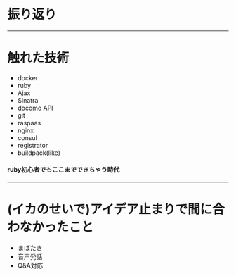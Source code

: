 
# 振り返り

---

# 触れた技術

* docker
* ruby
* Ajax
* Sinatra
* docomo API
* git
* raspaas
* nginx
* consul
* registrator
* buildpack(like)
  
#### ruby初心者でもここまでできちゃう時代

---

# (イカのせいで)アイデア止まりで間に合わなかったこと

* まばたき
* 音声発話
* Q&A対応
